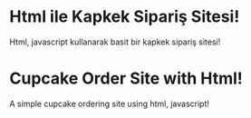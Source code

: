 # Html ile Kapkek Sipariş Sitesi!

Html, javascript kullanarak basit bir kapkek sipariş sitesi!

# Cupcake Order Site with Html!

A simple cupcake ordering site using html, javascript!
